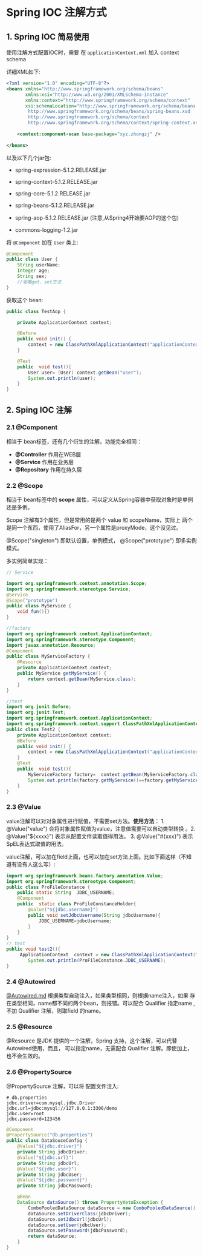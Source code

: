 # Spring IOC 注解方式

## 1. Spring IOC 简易使用

使用注解方式配置IOC时，需要 在  `applicationContext.xml` 加入  context schema

详细XML如下:

```xml
<?xml version="1.0" encoding="UTF-8"?>
<beans xmlns="http://www.springframework.org/schema/beans"
       xmlns:xsi="http://www.w3.org/2001/XMLSchema-instance"
       xmlns:context="http://www.springframework.org/schema/context"
       xsi:schemaLocation="http://www.springframework.org/schema/beans
        http://www.springframework.org/schema/beans/spring-beans.xsd
        http://www.springframework.org/schema/context
        http://www.springframework.org/schema/context/spring-context.xsd">
    
    <context:component-scan base-package="xyz.zhongzj" />
    
</beans>
```

以及以下几个jar包:

- spring-expression-5.1.2.RELEASE.jar

- spring-context-5.1.2.RELEASE.jar
- spring-core-5.1.2.RELEASE.jar
- spring-beans-5.1.2.RELEASE.jar
- spring-aop-5.1.2.RELEASE.jar  (注意,从Spring4开始要AOP的这个包)
- commons-logging-1.2.jar

将  `@Component` 加在 `User` 类上:

```java
@Component
public class User {
    String userName;
    Integer age;
    String sex;
    //省略get、set方法
}
```

获取这个 bean:

```java
public class TestAop {

    private ApplicationContext context;

    @Before
    public void init() {
        context = new ClassPathXmlApplicationContext("applicationContext.xml");
    }

    @Test
    public  void test(){
        User user= (User) context.getBean("user");
        System.out.println(user);
    }
}
```

## 2. Sping IOC  注解

###  2.1 **@Component** 

相当于 bean标签，还有几个衍生的注解，功能完全相同：

- **@Controller**  作用在WEB层
- **@Service**   作用在业务层
- **@Repository** 作用在持久层

### 2.2 **@Scope**   

相当于 bean标签中的 **scope** 属性，可以定义从Spring容器中获取对象时是单例还是多例。

Scope 注解有3个属性，但是常用的是两个  value 和 scopeName，实际上 两个是同一个东西，使用了AliasFor，另一个属性是proxyMode，这个没见过。

 @Scope("singleton") 即默认设置，单例模式，  @Scope("prototype")   即多实例模式。

多实例简单实现：

```java
// Service

import org.springframework.context.annotation.Scope;
import org.springframework.stereotype.Service;
@Service
@Scope("prototype")
public class MyService {
    void fun(){}
}

//factory
import org.springframework.context.ApplicationContext;
import org.springframework.stereotype.Component;
import javax.annotation.Resource;
@Component
public class MyServiceFactory {
    @Resource
    private ApplicationContext context;
    public MyService getMyService() {
        return context.getBean(MyService.class);
    }
}

//test
import org.junit.Before;
import org.junit.Test;
import org.springframework.context.ApplicationContext;
import org.springframework.context.support.ClassPathXmlApplicationContext;
public class Test2 {
    private ApplicationContext context;
    @Before
    public void init() {
        context = new ClassPathXmlApplicationContext("applicationContext.xml");
    }
    @Test
    public  void test(){
        MyServiceFactory factory=  context.getBean(MyServiceFactory.class);
        System.out.println(factory.getMyService()==factory.getMyService());
    }
}
```

### 2.3 @Value

value注解可以对对象属性进行赋值，不需要set方法。**使用方法**： 1.  @Value("value")   会将对象属性赋值为value，注意值需要可以自动类型转换  。2. @Value("${xxxx}") 表示从配置文件读取值得用法。 3. @Value("#{xxx}")  表示SpEL表达式取值的用法。

value注解，可以加在field上面，也可以加在set方法上面。比如下面这样（不知道有没有人这么写）:

```java
import org.springframework.beans.factory.annotation.Value;
import org.springframework.stereotype.Component;
public class ProFileConstance {
    public static String  JDBC_USERNAME;
    @Component
    public  static class ProFileConstanceHolder{
        @Value("${jdbc.username}")
        public void setJdbcUsername(String jdbcUsername){
            JDBC_USERNAME=jdbcUsername;
        }
    }
}
// test
public void test2(){
     ApplicationContext  context = new ClassPathXmlApplicationContext("applicationContext.xml");
        System.out.println(ProFileConstance.JDBC_USERNAME);
}
```
### 2.4 @Autowired

 [@Autowired.md](@Autowired.md)   根据类型自动注入，如果类型相同，则根据name注入，如果 存在类型相同，name都不同的两个bean，则报错。可以配合  Qualifier  指定name ,不加 Qualifier 注解，则取field 的name。



### 2.5 @Resource  

@Resource 是JDK 提供的一个注解，Spring 支持，这个注解，可以代替 Autowired使用，而且， 可以指定name，无需配合 Qualifier   注解。即使加上，也不会生效的。

### 2.6 @PropertySource

@PropertySource 注解，可以将 配置文件注入:

```properties
# db.properties
jdbc.driver=com.mysql.jdbc.Driver
jdbc.url=jdbc:mysql://127.0.0.1:3306/demo
jdbc.user=root
jdbc.password=123456
```

```java
@Component
@PropertySource("db.properties")
public class DataSouceConfig {
    @Value("${jdbc.driver}")
    private String jdbcDriver;
    @Value("${jdbc.url}")
    private String jdbcUrl;
    @Value("${jdbc.user}")
    private String jdbcUser;
    @Value("${jdbc.password}")
    private String jdbcPassword;

    @Bean
    DataSource dataSource() throws PropertyVetoException {
        ComboPooledDataSource dataSource = new ComboPooledDataSource();
        dataSource.setDriverClass(jdbcDriver);
        dataSource.setJdbcUrl(jdbcUrl);
        dataSource.setUser(jdbcUser);
        dataSource.setPassword(jdbcPassword);
        return dataSource;
    }
}
```

